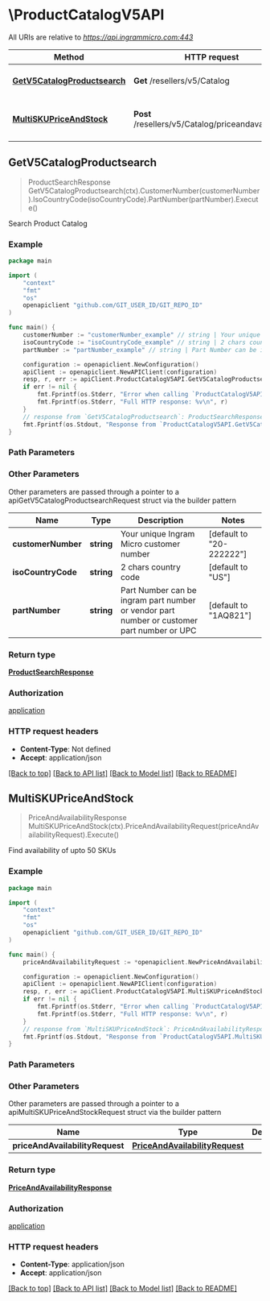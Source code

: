 # \ProductCatalogV5API

All URIs are relative to *https://api.ingrammicro.com:443*

Method | HTTP request | Description
------------- | ------------- | -------------
[**GetV5CatalogProductsearch**](ProductCatalogV5API.md#GetV5CatalogProductsearch) | **Get** /resellers/v5/Catalog | Search Product Catalog
[**MultiSKUPriceAndStock**](ProductCatalogV5API.md#MultiSKUPriceAndStock) | **Post** /resellers/v5/Catalog/priceandavailability | Find availability of upto 50 SKUs



## GetV5CatalogProductsearch

> ProductSearchResponse GetV5CatalogProductsearch(ctx).CustomerNumber(customerNumber).IsoCountryCode(isoCountryCode).PartNumber(partNumber).Execute()

Search Product Catalog



### Example

```go
package main

import (
	"context"
	"fmt"
	"os"
	openapiclient "github.com/GIT_USER_ID/GIT_REPO_ID"
)

func main() {
	customerNumber := "customerNumber_example" // string | Your unique Ingram Micro customer number (default to "20-222222")
	isoCountryCode := "isoCountryCode_example" // string | 2 chars country code (default to "US")
	partNumber := "partNumber_example" // string | Part Number can be ingram part number or vendor part number or customer part number or UPC (default to "1AQ821")

	configuration := openapiclient.NewConfiguration()
	apiClient := openapiclient.NewAPIClient(configuration)
	resp, r, err := apiClient.ProductCatalogV5API.GetV5CatalogProductsearch(context.Background()).CustomerNumber(customerNumber).IsoCountryCode(isoCountryCode).PartNumber(partNumber).Execute()
	if err != nil {
		fmt.Fprintf(os.Stderr, "Error when calling `ProductCatalogV5API.GetV5CatalogProductsearch``: %v\n", err)
		fmt.Fprintf(os.Stderr, "Full HTTP response: %v\n", r)
	}
	// response from `GetV5CatalogProductsearch`: ProductSearchResponse
	fmt.Fprintf(os.Stdout, "Response from `ProductCatalogV5API.GetV5CatalogProductsearch`: %v\n", resp)
}
```

### Path Parameters



### Other Parameters

Other parameters are passed through a pointer to a apiGetV5CatalogProductsearchRequest struct via the builder pattern


Name | Type | Description  | Notes
------------- | ------------- | ------------- | -------------
 **customerNumber** | **string** | Your unique Ingram Micro customer number | [default to &quot;20-222222&quot;]
 **isoCountryCode** | **string** | 2 chars country code | [default to &quot;US&quot;]
 **partNumber** | **string** | Part Number can be ingram part number or vendor part number or customer part number or UPC | [default to &quot;1AQ821&quot;]

### Return type

[**ProductSearchResponse**](ProductSearchResponse.md)

### Authorization

[application](../README.md#application)

### HTTP request headers

- **Content-Type**: Not defined
- **Accept**: application/json

[[Back to top]](#) [[Back to API list]](../README.md#documentation-for-api-endpoints)
[[Back to Model list]](../README.md#documentation-for-models)
[[Back to README]](../README.md)


## MultiSKUPriceAndStock

> PriceAndAvailabilityResponse MultiSKUPriceAndStock(ctx).PriceAndAvailabilityRequest(priceAndAvailabilityRequest).Execute()

Find availability of upto 50 SKUs



### Example

```go
package main

import (
	"context"
	"fmt"
	"os"
	openapiclient "github.com/GIT_USER_ID/GIT_REPO_ID"
)

func main() {
	priceAndAvailabilityRequest := *openapiclient.NewPriceAndAvailabilityRequest() // PriceAndAvailabilityRequest |  (optional)

	configuration := openapiclient.NewConfiguration()
	apiClient := openapiclient.NewAPIClient(configuration)
	resp, r, err := apiClient.ProductCatalogV5API.MultiSKUPriceAndStock(context.Background()).PriceAndAvailabilityRequest(priceAndAvailabilityRequest).Execute()
	if err != nil {
		fmt.Fprintf(os.Stderr, "Error when calling `ProductCatalogV5API.MultiSKUPriceAndStock``: %v\n", err)
		fmt.Fprintf(os.Stderr, "Full HTTP response: %v\n", r)
	}
	// response from `MultiSKUPriceAndStock`: PriceAndAvailabilityResponse
	fmt.Fprintf(os.Stdout, "Response from `ProductCatalogV5API.MultiSKUPriceAndStock`: %v\n", resp)
}
```

### Path Parameters



### Other Parameters

Other parameters are passed through a pointer to a apiMultiSKUPriceAndStockRequest struct via the builder pattern


Name | Type | Description  | Notes
------------- | ------------- | ------------- | -------------
 **priceAndAvailabilityRequest** | [**PriceAndAvailabilityRequest**](PriceAndAvailabilityRequest.md) |  | 

### Return type

[**PriceAndAvailabilityResponse**](PriceAndAvailabilityResponse.md)

### Authorization

[application](../README.md#application)

### HTTP request headers

- **Content-Type**: application/json
- **Accept**: application/json

[[Back to top]](#) [[Back to API list]](../README.md#documentation-for-api-endpoints)
[[Back to Model list]](../README.md#documentation-for-models)
[[Back to README]](../README.md)

